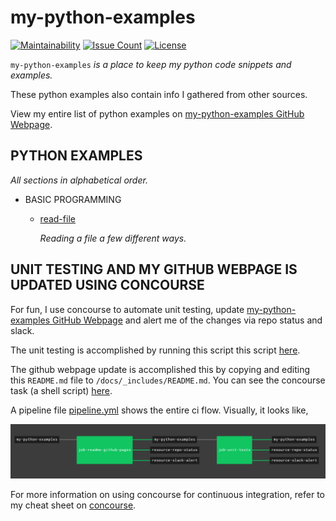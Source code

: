 # my-python-examples

[![Maintainability](https://api.codeclimate.com/v1/badges/34f7798c66ab9207ea80/maintainability)](https://codeclimate.com/github/JeffDeCola/my-python-examples/maintainability)
[![Issue Count](https://codeclimate.com/github/JeffDeCola/my-python-examples/badges/issue_count.svg)](https://codeclimate.com/github/JeffDeCola/my-python-examples/issues)
[![License](http://img.shields.io/:license-mit-blue.svg)](http://jeffdecola.mit-license.org)

`my-python-examples` _is a place to keep my python code snippets and examples._

These python examples also contain info I gathered from other sources.

View my entire list of python examples on
[my-python-examples GitHub Webpage](https://jeffdecola.github.io/my-python-examples/).

## PYTHON EXAMPLES

_All sections in alphabetical order._

* BASIC PROGRAMMING

  * [read-file](https://github.com/JeffDeCola/my-python-examples/tree/master/basic-programming/read-file)

    _Reading a file a few different ways._

## UNIT TESTING AND MY GITHUB WEBPAGE IS UPDATED USING CONCOURSE

For fun, I use concourse to automate unit testing, update
[my-python-examples GitHub Webpage](https://jeffdecola.github.io/my-python-examples/)
and alert me of the changes via repo status and slack.

The unit testing is accomplished by running this script this script
[here](https://github.com/JeffDeCola/my-python-examples/tree/master/ci/scripts/unit-tests.sh).

The github webpage update is accomplished this by copying and editing
this `README.md` file to `/docs/_includes/README.md`.
You can see the concourse task (a shell script)
[here](https://github.com/JeffDeCola/my-python-examples/tree/master/ci/scripts/readme-github-pages.sh).

A pipeline file [pipeline.yml](https://github.com/JeffDeCola/my-python-examples/tree/master/ci/pipeline.yml)
shows the entire ci flow. Visually, it looks like,

![IMAGE - my-python-examples concourse ci pipeline - IMAGE](docs/pics/my-python-examples-pipeline.jpg)

For more information on using concourse for continuous integration,
refer to my cheat sheet on [concourse](https://github.com/JeffDeCola/my-cheat-sheets/tree/master/operations-tools/continuous-integration-continuous-deployment/concourse-cheat-sheet).
